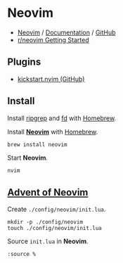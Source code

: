 # Neovim

- [Neovim](https://neovim.io) / [Documentation](https://neovim.io/doc/) / [GitHub](https://github.com/neovim/neovim)
- [r/neovim Getting Started](https://www.reddit.com/r/neovim/wiki/index/getting-started/)

## Plugins

- [kickstart.nvim (GitHub)](https://github.com/nvim-lua/kickstart.nvim)

## Install

Install [ripgrep](ripgrep.md) and [fd](fd.md) with [Homebrew](Homebrew.md).

Install [**Neovim**](https://neovim.io) with [Homebrew](Homebrew.md).

```zsh
brew install neovim
```

Start **Neovim**.

```shell
nvim
```

## [Advent of Neovim](https://www.youtube.com/playlist?list=PLep05UYkc6wTyBe7kPjQFWVXTlhKeQejM)

Create `./config/neovim/init.lua`.

```shell
mkdir -p ./config/neovim
touch ./config/neovim/init.lua
```

Source `init.lua` in **Neovim**.

```vim
:source %
```
